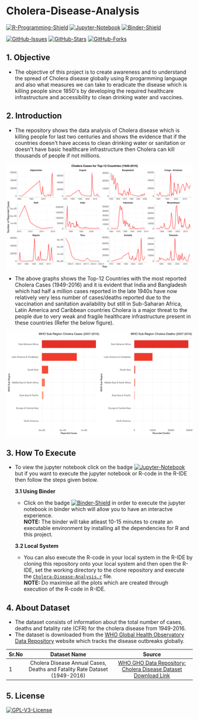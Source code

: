 # Cholera-Disease-Analysis  
[![R-Programming-Shield](https://img.shields.io/badge/R-276DC3?style=for-the-badge&logo=r&logoColor=white)](https://github.com/strikersps/Cholera-Disease-Analysis/blob/main/Cholera-Disease-Analysis.r)
[![Jupyter-Notebook](https://img.shields.io/badge/Jupyter-F37626.svg?&style=for-the-badge&logo=Jupyter&logoColor=white)](https://nbviewer.jupyter.org/github/strikersps/Cholera-Disease-Analysis/blob/HEAD/Cholera-Disease-Analysis.ipynb#)
[![Binder-Shield](https://mybinder.org/badge_logo.svg)](https://mybinder.org/v2/gh/strikersps/Cholera-Disease-Analysis/HEAD)  

[![GitHub-Issues](https://img.shields.io/github/issues/strikersps/Cholera-Disease-Analysis?style=flat-square)](https://github.com/strikersps/Cholera-Disease-Analysis/issues)
[![GitHub-Stars](https://img.shields.io/github/stars/strikersps/Cholera-Disease-Analysis?style=flat-square )](https://github.com/strikersps/Cholera-Disease-Analysis/stargazers)
[![GitHub-Forks](https://img.shields.io/github/forks/strikersps/Cholera-Disease-Analysis?style=flat-square)](https://github.com/strikersps/Cholera-Disease-Analysis/network/members)  

## 1. Objective  
* The objective of this project is to create awareness and to understand the spread of Cholera disease globally using R progarmming language and also what measures we can take to eradicate the disease which is killing people since 1850's by developing the required healthcare infrastructure and accessibility to clean drinking water and vaccines.

## 2. Introduction  
* The repository shows the data analysis of Cholera disease which is killing people for last two centuries and shows the evidence that if the countries doesn't have access to clean drinking water or sanitation or doesn't have basic healthcare infrastructure then Cholera can kill thousands of people if not millions.  

![Top-12 Countries With Most Cholera Cases Reported](https://github.com/strikersps/Cholera-Disease-Analysis/blob/main/Cholera-Cases-Top-12-Countries.png)  
* The above graphs shows the Top-12 Countries with the most reported Cholera Cases (1949-2016) and it is evident that India and Bangladesh which had half a million cases reported in the late 1940s have now relatively very less number of cases/deaths reported due to the vaccination and sanitation availability but still in Sub-Saharan Africa, Latin America and Caribbean countries Cholera is a major threat to the people due to very weak and fragile healthcare infrastructure present in these countries (Refer the below figure).  

![WHO-Subregion With Most Number of Cholera Cases Reported (2007-2016)](https://github.com/strikersps/Cholera-Disease-Analysis/blob/main/Cholera-Cases-and-Deaths-Last-10-Years.png)  

## 3. How To Execute  
* To view the jupyter notebook click on the badge [![Jupyter-Notebook](https://img.shields.io/badge/Jupyter-F37626.svg?&style=for-the-badge&logo=Jupyter&logoColor=white)](https://nbviewer.jupyter.org/github/strikersps/Cholera-Disease-Analysis/blob/HEAD/Cholera-Disease-Analysis.ipynb#) but if you want to execute the jupyter notebook or R-code in the R-IDE then follow the steps given below.

  **3.1 Using Binder**
  * Click on the badge [![Binder-Shield](https://mybinder.org/badge_logo.svg)](https://mybinder.org/v2/gh/strikersps/Cholera-Disease-Analysis/HEAD) in order to execute the jupyter notebook in binder which will allow you to have an interactve experience.  
      **NOTE:** The binder will take atleast 10-15 minutes to create an executable environment by installing all the dependencies for R and this project.  
      
  **3.2 Local System**  
  * You can also execute the R-code in your local system in the R-IDE by cloning this repository onto your local system and then open the R-IDE, set the working directory to the clone repository and execute the [`Cholera-Disease-Analysis.r`](https://github.com/strikersps/Cholera-Disease-Analysis/blob/main/Cholera-Disease-Analysis.r) file.  
      **NOTE:** Do maximise all the plots which are created through execution of the R-code in R-IDE.  

## 4. About Dataset  
* The dataset consists of information about the total number of cases, deaths and fatality rate (CFR) for the cholera disease from 1949-2016.  
* The dataset is downloaded from the [WHO Global Health Observatory Data Repository](https://apps.who.int/gho/data/node.resources) website which tracks the disease outbreaks globally.    

| Sr.No | Dataset Name | Source |  
|-----|:-------------:|:--------:|
| 1 | Cholera Disease Annual Cases, Deaths and Fatality Rate Dataset (1949-2016) | [WHO GHO Data Repository: Cholera Disease Dataset Download Link](https://apps.who.int/gho/data/node.main.174?lang=en) |  

## 5. License  
[![GPL-V3-License](https://img.shields.io/github/license/strikersps/Cholera-Disease-Analysis?style=for-the-badge)](https://www.gnu.org/licenses/gpl-3.0.en.html)
